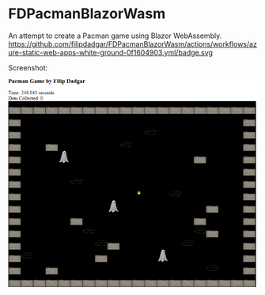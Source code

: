# FDPacmanBlazorWasm

An attempt to create a Pacman game using Blazor WebAssembly.
https://github.com/filipdadgar/FDPacmanBlazorWasm/actions/workflows/azure-static-web-apps-white-ground-0f1604903.yml/badge.svg

Screenshot:

![Screenshot](FDPacmanBlazorWasm/wwwroot/images/Screenshot.png)